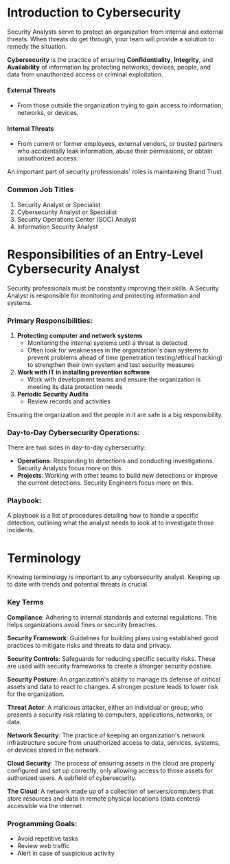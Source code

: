 # Introduction to Cybersecurity

Security Analysts serve to protect an organization from internal and external threats. When threats do get through, your team will provide a solution to remedy the situation.

**Cybersecurity** is the practice of ensuring **Confidentiality**, **Integrity**, and **Availability** of information by protecting networks, devices, people, and data from unauthorized access or criminal exploitation.

#### External Threats
- From those outside the organization trying to gain access to information, networks, or devices.

#### Internal Threats
- From current or former employees, external vendors, or trusted partners who accidentally leak information, abuse their permissions, or obtain unauthorized access.

An important part of security professionals' roles is maintaining Brand Trust.

### Common Job Titles
1. Security Analyst or Specialist
2. Cybersecurity Analyst or Specialist
3. Security Operations Center (SOC) Analyst
4. Information Security Analyst

# Responsibilities of an Entry-Level Cybersecurity Analyst

Security professionals must be constantly improving their skills. A Security Analyst is responsible for monitoring and protecting information and systems.

### Primary Responsibilities:
1. **Protecting computer and network systems**
    - Monitoring the internal systems until a threat is detected
    - Often look for weaknesses in the organization's own systems to prevent problems ahead of time (penetration testing/ethical hacking) to strengthen their own system and test security measures
2. **Work with IT in installing prevention software**
    - Work with development teams and ensure the organization is meeting its data protection needs
3. **Periodic Security Audits**
    - Review records and activities

Ensuring the organization and the people in it are safe is a big responsibility.

### Day-to-Day Cybersecurity Operations:
There are two sides in day-to-day cybersecurity:

- **Operations**: Responding to detections and conducting investigations. Security Analysts focus more on this.
- **Projects**: Working with other teams to build new detections or improve the current detections. Security Engineers focus more on this.

### Playbook:
A playbook is a list of procedures detailing how to handle a specific detection, outlining what the analyst needs to look at to investigate those incidents.

# Terminology

Knowing terminology is important to any cybersecurity analyst. Keeping up to date with trends and potential threats is crucial.

### Key Terms

**Compliance**: Adhering to internal standards and external regulations. This helps organizations avoid fines or security breaches.

**Security Framework**: Guidelines for building plans using established good practices to mitigate risks and threats to data and privacy.

**Security Controls**: Safeguards for reducing specific security risks. These are used with security frameworks to create a stronger security posture.

**Security Posture**: An organization's ability to manage its defense of critical assets and data to react to changes. A stronger posture leads to lower risk for the organization.

**Threat Actor**: A malicious attacker, either an individual or group, who presents a security risk relating to computers, applications, networks, or data.

**Network Security**: The practice of keeping an organization's network infrastructure secure from unauthorized access to data, services, systems, or devices stored in the network.

**Cloud Security**: The process of ensuring assets in the cloud are properly configured and set up correctly, only allowing access to those assets for authorized users. A subfield of cybersecurity.

**The Cloud**: A network made up of a collection of servers/computers that store resources and data in remote physical locations (data centers) accessible via the internet.

### Programming Goals:
- Avoid repetitive tasks
- Review web traffic
- Alert in case of suspicious activity
